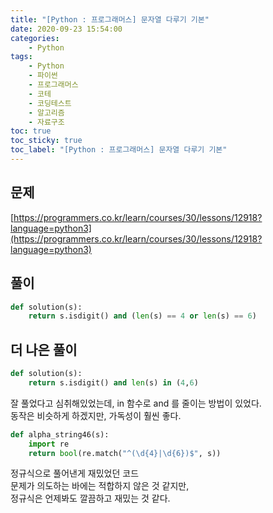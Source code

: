 ```yaml
---
title: "[Python : 프로그래머스] 문자열 다루기 기본"
date: 2020-09-23 15:54:00
categories:
    - Python
tags:
    - Python
    - 파이썬
    - 프로그래머스
    - 코테
    - 코딩테스트
    - 알고리즘
    - 자료구조
toc: true
toc_sticky: true
toc_label: "[Python : 프로그래머스] 문자열 다루기 기본"
---
```

## 문제
[https://programmers.co.kr/learn/courses/30/lessons/12918?language=python3](https://programmers.co.kr/learn/courses/30/lessons/12918?language=python3)
## 풀이
```python
def solution(s):
    return s.isdigit() and (len(s) == 4 or len(s) == 6)
```
## 더 나은 풀이
```python
def solution(s):
    return s.isdigit() and len(s) in (4,6)
```
잘 풀었다고 심취해있었는데, in 함수로 and 를 줄이는 방법이 있었다.  
동작은 비슷하게 하겠지만, 가독성이 훨씬 좋다.  
  
```python
def alpha_string46(s):
    import re
    return bool(re.match("^(\d{4}|\d{6})$", s))
```
정규식으로 풀어낸게 재밌었던 코드  
문제가 의도하는 바에는 적합하지 않은 것 같지만,  
정규식은 언제봐도 깔끔하고 재밌는 것 같다.  